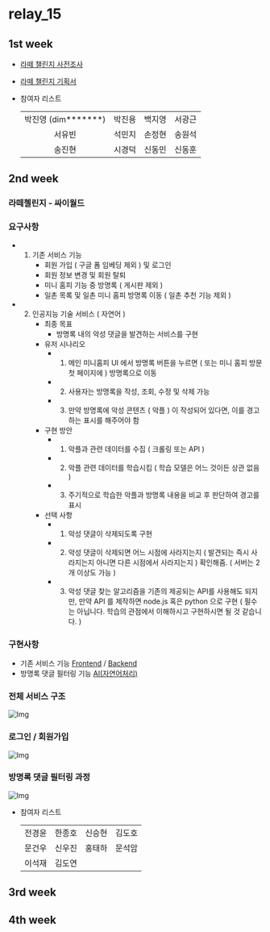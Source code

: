 # relay_15

## 1st week

- [라떼 챌린지 사전조사](https://github.com/boostcamp-2020/relay_15/blob/master/latte_challenge_pilot.md)
- [라떼 챌린지 기획서](https://github.com/boostcamp-2020/relay_15/blob/master/latte_challenge_%20proposal.md)

- 참여자 리스트

  |                        |        |        |        |
  | :--------------------: | :----: | :----: | :----: |
  | 박진영 (dim**\*\*\***) | 박진용 | 백지영 | 서광근 |
  |         서유빈         | 석민지 | 손정현 | 송원석 |
  |         송진현         | 시경덕 | 신동민 | 신동훈 |

## 2nd week

### 라떼첼린지 - 싸이월드

### 요구사항

- 1. 기존 서비스 기능
     - 회원 가입 ( 구글 폼 임베딩 제외 ) 및 로그인
     - 회원 정보 변경 및 회원 탈퇴
     - 미니 홈피 기능 중 방명록 ( 게시판 제외 )
     - 일촌 목록 및 일촌 미니 홈피 방명록 이동 ( 일촌 추천 기능 제외 )
- 2. 인공지능 기술 서비스 ( 자연어 )
     - 최종 목표
       - 방명록 내의 악성 댓글을 발견하는 서비스를 구현
     - 유저 시나리오
       - 1. 메인 미니홈피 UI 에서 방명록 버튼을 누르면 ( 또는 미니 홈피 방문 첫 페이지에 ) 방명록으로 이동
       - 2. 사용자는 방명록을 작성, 조회, 수정 및 삭제 가능
       - 3. 만약 방명록에 악성 콘텐츠 ( 악플 ) 이 작성되어 있다면, 이를 경고하는 표시를 해주어야 함
     - 구현 방안
       - 1. 악플과 관련 데이터를 수집 ( 크롤링 또는 API )
       - 2. 악플 관련 데이터를 학습시킴 ( 학습 모델은 어느 것이든 상관 없음 )
       - 3. 주기적으로 학습한 악플과 방명록 내용을 비교 후 판단하여 경고를 표시
     - 선택 사항
       - 1. 악성 댓글이 삭제되도록 구현
       - 2. 악성 댓글이 삭제되면 어느 시점에 사라지는지 ( 발견되는 즉시 사라지는지 아니면 다른 시점에서 사라지는지 ) 확인해줌.
            ( 서버는 2 개 이상도 가능 )
       - 3. 악성 댓글 찾는 알고리즘을 기존의 제공되는 API를 사용해도 되지만,
            만약 API 를 제작하면 node.js 혹은 python 으로 구현
            ( 필수는 아닙니다. 학습의 관점에서 이해하시고 구현하시면 될 것 같습니다. )

### 구현사항

- 기존 서비스 기능 [Frontend](https://d2.naver.com/helloworld/7753273) / [Backend](https://d2.naver.com/helloworld/7753273)
- 방명록 댓글 필터링 기능 [AI(자연어처리)](https://d2.naver.com/helloworld/7753273)

### 전체 서비스 구조

![Img](https://github.com/wooojini/relay_15/blob/master/img/service.jpeg?raw=true)

### 로그인 / 회원가입

![Img](https://github.com/wooojini/relay_15/blob/master/img/login_signup.png?raw=true)

### 방명록 댓글 필터링 과정

![Img](https://github.com/wooojini/relay_15/blob/master/img/filtering.jpeg?raw=true)

- 참여자 리스트

  |        |        |        |        |
  | :----: | :----: | :----: | :----: |
  | 전경윤 | 한종호 | 신승현 | 김도호 |
  | 문건우 | 신우진 | 홍태하 | 문석암 |
  | 이석재 | 김도연 |

## 3rd week

## 4th week
